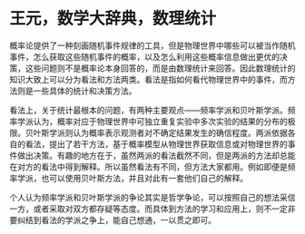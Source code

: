# 王元，数学大辞典，数理统计

概率论提供了一种刻画随机事件规律的工具，但是物理世界中哪些可以被当作随机事件，怎么获取这些随机事件的概率，以及怎么利用这些概率信息做出更优的决策，这些问题则不是概率论本身回答的，而是由数理统计来回答。因此数理统计的知识大致上可以分为看法和方法两类。看法是指如何看代物理世界中的事件，而方法则是一些具体的统计和决策方法。

看法上，关于统计最根本的问题，有两种主要观点——频率学派和贝叶斯学派。频率学派认为，概率对应于物理世界中可独立重复实验中多次实验的结果的分布的极限。贝叶斯学派则认为概率表示观测者对不确定结果发生的确信程度。两派依据各自的看法，提出了若干方法，基于概率模型从物理世界获取信息或对物理世界的事件做出决策。有趣的地方在于，虽然两派的看法截然不同，但是两派的方法却总能在对方的看法中得到解释。所以虽然看法有不同，但方法大家都用。例如即便是频率学派，也可以使用贝叶斯方法，并且对此有一套他们自己的解释。

个人认为频率学派和贝叶斯学派的争论其实是哲学争论，可以按照自己的想法采信一方，或者采取对双方都存疑等态度。而具体到方法的学习和应用上，则不一定非要纠结到看法的学派之争上，能自己想通，一以贯之即可。



